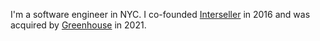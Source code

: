 I'm a software engineer in NYC. I co-founded [Interseller](https://interseller.io) in 2016 and was acquired by [Greenhouse](https://greenhouse.com) in 2021.
